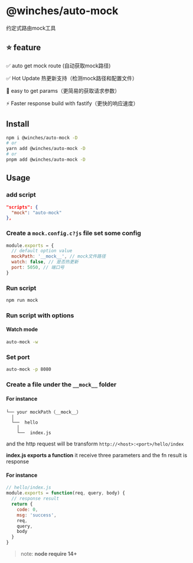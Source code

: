 # @winches/auto-mock

约定式路由mock工具

## ⭐️ feature
✅ auto get mock route (自动获取mock路径)

✅ Hot Update 热更新支持（检测mock路径和配置文件）

🤖 easy to get params（更简易的获取请求参数）

⚡ Faster response build with fastify（更快的响应速度）

## Install
```sh
npm i @winches/auto-mock -D
# or
yarn add @winches/auto-mock -D
# or
pnpm add @winches/auto-mock -D
```

## Usage
### add script
```json
"scripts": {
  "mock": "auto-mock"
},
```

### Create a `mock.config.c?js` file set some config
```js
module.exports = {
  // default option value
  mockPath: '__mock__', // mock文件路径
  watch: false, // 是否热更新
  port: 5050, // 端口号
}
```

### Run script
```sh
npm run mock
```

### Run script with options
#### Watch mode
```sh
auto-mock -w
```

### Set port
```sh
auto-mock -p 8080
```

### Create a file under the `__mock__` folder
#### For instance
```
└── your mockPath（__mock__）
  │
  └──  hello
    │
    └──  index.js
```

and the http request will be transform `http://<host>:<port>/hello/index`

**index.js exports a function** it receive three parameters and the fn result is response

#### For instance
```js
// hello/index.js
module.exports = function(req, query, body) {
  // response result
  return {
    code: 0,
    msg: 'success',
    req,
    query,
    body
  }
}
```

> note: **node require 14+**
